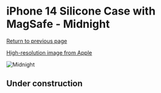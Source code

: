 # iPhone 14 Silicone Case with MagSafe - Midnight

[Return to previous page](/iphone_14)

[High-resolution image from Apple](https://store.storeimages.cdn-apple.com/8756/as-images.apple.com/is/MPRU3?wid=4500&hei=4500&fmt=png)

<div style="width: 512px"><img src="/almost_uncompressed/MPRU3.webp" alt="Midnight"></div>

## Under construction
